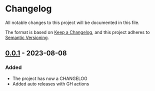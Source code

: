# Changelog
All notable changes to this project will be documented in this file.

The format is based on [Keep a Changelog](https://keepachangelog.com/en/1.0.0/),
and this project adheres to [Semantic Versioning](https://semver.org/spec/v2.0.0.html).


## [0.0.1] - 2023-08-08
### Added
- The project has now a CHANGELOG
- Added auto releases with GH actions


[unreleased]: https://github.com/baking-bad/tezos-market-sdk/compare/0.0.1...HEAD
[0.0.1]: https://github.com/baking-bad/tezos-market-sdk/releases/tag/0.0.1
